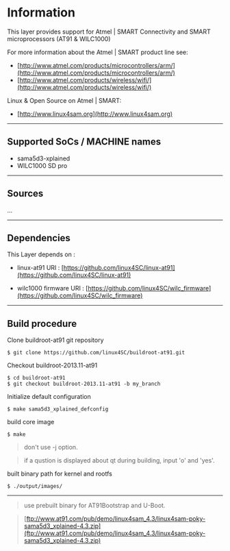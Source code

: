 # Information
This layer provides support for Atmel | SMART Connectivity and SMART microprocessors (AT91 & WILC1000)

For more information about the Atmel | SMART product line see:
* [http://www.atmel.com/products/microcontrollers/arm/](http://www.atmel.com/products/microcontrollers/arm/)
* [http://www.atmel.com/products/wireless/wifi/](http://www.atmel.com/products/wireless/wifi/)

Linux & Open Source on Atmel | SMART:
* [http://www.linux4sam.org](http://www.linux4sam.org)

***

## Supported SoCs / MACHINE names
* sama5d3-xplained
* WILC1000 SD pro

***

## Sources
...

***

## Dependencies
This Layer depends on :
* linux-at91
URI : [https://github.com/linux4SC/linux-at91](https://github.com/linux4SC/linux-at91)

* wilc1000 firmware
URI : [https://github.com/linux4SC/wilc_firmware](https://github.com/linux4SC/wilc_firmware)

***

## Build procedure
Clone buildroot-at91 git repository

    $ git clone https://github.com/linux4SC/buildroot-at91.git

Checkout buildroot-2013.11-at91

    $ cd buildroot-at91
    $ git checkout buildroot-2013.11-at91 -b my_branch

Initialize default configuration

    $ make sama5d3_xplained_defconfig

build core image

    $ make

>don't use -j option.

>if a qustion is displayed about qt during building, input 'o' and 'yes'.


built binary path for kernel and rootfs

    $ ./output/images/

***

>use prebuilt binary for AT91Bootstrap and U-Boot.

>[ftp://www.at91.com/pub/demo/linux4sam_4.3/linux4sam-poky-sama5d3_xplained-4.3.zip](ftp://www.at91.com/pub/demo/linux4sam_4.3/linux4sam-poky-sama5d3_xplained-4.3.zip)
